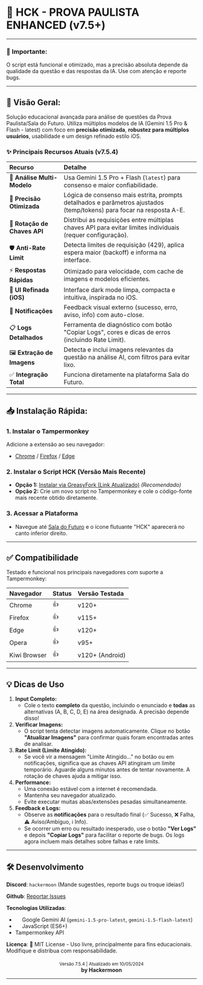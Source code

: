 # 🚀 HCK - PROVA PAULISTA ENHANCED (v7.5+)

---
### 📢 Importante:

O script está funcional e otimizado, mas a precisão absoluta depende da qualidade da questão e das respostas da IA. Use com atenção e reporte bugs.

---

## 📌 Visão Geral:
Solução educacional avançada para análise de questões da Prova Paulista/Sala do Futuro. Utiliza múltiplos modelos de IA (Gemini 1.5 Pro & Flash - latest) com foco em **precisão otimizada**, **robustez para múltiplos usuários**, usabilidade e um design refinado estilo iOS.

### ✨ Principais Recursos Atuais (v7.5.4)
| Recurso                     | Detalhe                                                                                                  |
| :-------------------------- | :------------------------------------------------------------------------------------------------------- |
| 🧠 **Análise Multi-Modelo**     | Usa Gemini 1.5 Pro + Flash (`latest`) para consenso e maior confiabilidade.                                |
| 🎯 **Precisão Otimizada**     | Lógica de consenso mais estrita, prompts detalhados e parâmetros ajustados (temp/tokens) para focar na resposta A-E. |
| 🔑 **Rotação de Chaves API**    | Distribui as requisições entre múltiplas chaves API para evitar limites individuais (requer configuração). |
| 🛡️ **Anti-Rate Limit**        | Detecta limites de requisição (429), aplica espera maior (backoff) e informa na interface.             |
| ⚡ **Respostas Rápidas**       | Otimizado para velocidade, com cache de imagens e modelos eficientes.                                        |
| 📱 **UI Refinada (iOS)**      | Interface dark mode limpa, compacta e intuitiva, inspirada no iOS.                                         |
| 🔔 **Notificações**         | Feedback visual externo (sucesso, erro, aviso, info) com auto-close.                                     |
| 📋 **Logs Detalhados**        | Ferramenta de diagnóstico com botão "Copiar Logs", cores e dicas de erros (incluindo Rate Limit).          |
| 🖼️ **Extração de Imagens**    | Detecta e inclui imagens relevantes da questão na análise AI, com filtros para evitar lixo.              |
| ✅ **Integração Total**       | Funciona diretamente na plataforma Sala do Futuro.                                                         |

---

## 📥 Instalação Rápida:

### 1. Instalar o Tampermonkey
Adicione a extensão ao seu navegador:
- [Chrome](https://chromewebstore.google.com/detail/tampermonkey/dhdgffkkebhmkfjojejmpbldmpobfkfo) / [Firefox](https://addons.mozilla.org/firefox/addon/tampermonkey/) / [Edge](https://microsoftedge.microsoft.com/addons/detail/tampermonkey/iikmkjmpaadaobahmlepeloendndfphd)

### 2. Instalar o Script HCK (Versão Mais Recente)
- **Opção 1:** [Instalar via GreasyFork (Link Atualizado)](https://greasyfork.org/pt-BR/scripts/532137-hck-prova-paulista-enhanced) *(Recomendado)*
- **Opção 2:** Crie um novo script no Tampermonkey e cole o código-fonte mais recente obtido diretamente.

### 3. Acessar a Plataforma
- Navegue até [Sala do Futuro](https://saladofuturo.educacao.sp.gov.br) e o ícone flutuante "HCK" aparecerá no canto inferior direito.

---

## ✅ Compatibilidade
Testado e funcional nos principais navegadores com suporte a Tampermonkey:

| Navegador    | Status | Versão Testada |
| :----------- | :----- | :------------- |
| Chrome       | 👍     | v120+          |
| Firefox      | 👍     | v115+          |
| Edge         | 👍     | v120+          |
| Opera        | 👍     | v95+           |
| Kiwi Browser | 👍     | v120+ (Android)|

---

## 💡 Dicas de Uso

1.  **Input Completo:**
    - Cole o texto **completo** da questão, incluindo o enunciado e **todas** as alternativas (A, B, C, D, E) na área designada. A precisão depende disso!
2.  **Verificar Imagens:**
    - O script tenta detectar imagens automaticamente. Clique no botão **"Atualizar Imagens"** para confirmar quais foram encontradas antes de analisar.
3.  **Rate Limit (Limite Atingido):**
    - Se você vir a mensagem "Limite Atingido..." no botão ou em notificações, significa que as chaves API atingiram um limite temporário. Aguarde alguns minutos antes de tentar novamente. A rotação de chaves ajuda a mitigar isso.
4.  **Performance:**
    - Uma conexão estável com a internet é recomendada.
    - Mantenha seu navegador atualizado.
    - Evite executar muitas abas/extensões pesadas simultaneamente.
5.  **Feedback e Logs:**
    - Observe as **notificações** para o resultado final (✅ Sucesso, ❌ Falha, ⚠️ Aviso/Ambíguo, ℹ️ Info).
    - Se ocorrer um erro ou resultado inesperado, use o botão **"Ver Logs"** e depois **"Copiar Logs"** para facilitar o reporte de bugs. Os logs agora incluem mais detalhes sobre falhas e rate limits.

---

## 🛠️ Desenvolvimento

**Discord**: `hackermoon` (Mande sugestões, reporte bugs ou troque ideias!)

**Github**: [Reportar Issues](https://github.com/hackermoon1/sala-do-futuro-script/issues)

**Tecnologias Utilizadas**:
- <img src="https://cdn.jsdelivr.net/gh/devicons/devicon/icons/googlecloud/googlecloud-original.svg" width="14"> Google Gemini AI (`gemini-1.5-pro-latest`, `gemini-1.5-flash-latest`)
- <img src="https://cdn.jsdelivr.net/gh/devicons/devicon/icons/javascript/javascript-original.svg" width="14"> JavaScript (ES6+)
- Tampermonkey API

**Licença**:
📜 MIT License - Uso livre, principalmente para fins educacionais. Modifique e distribua com responsabilidade.

<div align="center" style="margin-top:20px">
  <sub>Versão 7.5.4 | Atualizado em 10/05/2024</sub>
  <br>
  <strong>by Hackermoon</strong>
</div>

---
